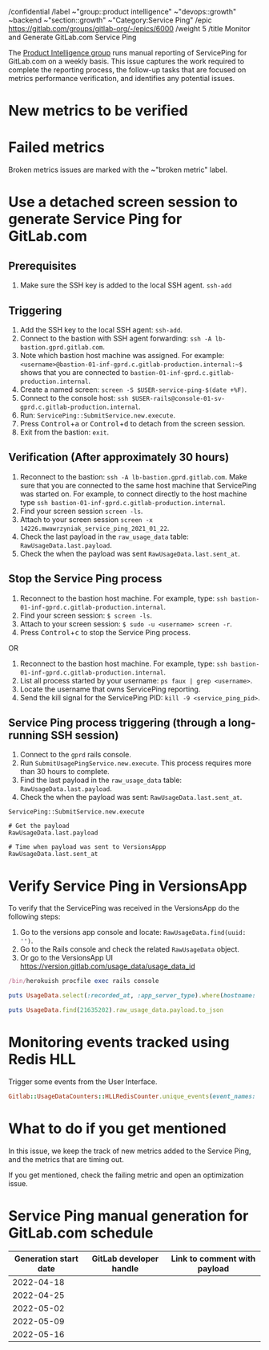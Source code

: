 /confidential
/label ~"group::product intelligence" ~"devops::growth" ~backend ~"section::growth" ~"Category:Service Ping"
/epic https://gitlab.com/groups/gitlab-org/-/epics/6000
/weight 5
/title Monitor and Generate GitLab.com Service Ping

<!-- This issue template is used by https://about.gitlab.com/handbook/engineering/development/growth/product-intelligence/ for tracking effort around Service Ping reporting for GitLab.com -->

The [Product Intelligence group](https://about.gitlab.com/handbook/engineering/development/growth/product-intelligence/) runs manual reporting of ServicePing for GitLab.com on a weekly basis. This issue captures the work required to complete the reporting process, the follow-up tasks that are focused on metrics performance verification, and identifies any potential issues.

# New metrics to be verified

<!-- Add new metrics that must be verified -->

# Failed metrics

Broken metrics issues are marked with the ~"broken metric" label.

# Use a detached screen session to generate Service Ping for GitLab.com 

## Prerequisites

1. Make sure the SSH key is added to the local SSH agent.
   `ssh-add`

## Triggering

1. Add the SSH key to the local SSH agent: `ssh-add`.
1. Connect to the bastion with SSH agent forwarding: `ssh -A lb-bastion.gprd.gitlab.com`.
1. Note which bastion host machine was assigned. For example: `<username>@bastion-01-inf-gprd.c.gitlab-production.internal:~$` shows that you are connected to `bastion-01-inf-gprd.c.gitlab-production.internal`.
1. Create a named screen: `screen -S $USER-service-ping-$(date +%F)`.
1. Connect to the console host: `ssh $USER-rails@console-01-sv-gprd.c.gitlab-production.internal`.
1. Run: `ServicePing::SubmitService.new.execute`.
1. Press <kbd>Control</kbd>+<kbd>a</kbd> or <kbd>Control</kbd>+<kbd>d</kbd> to detach from the screen session.
1. Exit from the bastion: `exit`.

## Verification (After approximately 30 hours)

1. Reconnect to the bastion: `ssh -A lb-bastion.gprd.gitlab.com`. Make sure that you are connected to the same host machine that ServicePing was started on. For example, to connect directly to the host machine type `ssh bastion-01-inf-gprd.c.gitlab-production.internal`.
1. Find your screen session `screen -ls`.
1. Attach to your screen session `screen -x 14226.mwawrzyniak_service_ping_2021_01_22`.
1. Check the last payload in the `raw_usage_data` table: `RawUsageData.last.payload`.
1. Check the when the payload was sent `RawUsageData.last.sent_at`.

## Stop the Service Ping process

1. Reconnect to the bastion host machine. For example, type: `ssh bastion-01-inf-gprd.c.gitlab-production.internal`.
1. Find your screen session: `$ screen -ls`.
1. Attach to your screen session: `$ sudo -u <username> screen -r`.
1. Press <kbd>Control</kbd>+<kbd>c</kbd> to stop the Service Ping process.

OR

1. Reconnect to the bastion host machine. For example, type: `ssh bastion-01-inf-gprd.c.gitlab-production.internal`.
1. List all process started by your username: `ps faux | grep <username>`.
1. Locate the username that owns ServicePing reporting.
1. Send the kill signal for the ServicePing PID: `kill -9 <service_ping_pid>`.

## Service Ping process triggering (through a long-running SSH session)

1. Connect to the `gprd` rails console.
1. Run `SubmitUsagePingService.new.execute`. This process requires more than 30 hours to complete.
1. Find the last payload in the `raw_usage_data` table: `RawUsageData.last.payload`.
1. Check the when the payload was sent: `RawUsageData.last.sent_at`.

```plaintext
ServicePing::SubmitService.new.execute

# Get the payload
RawUsageData.last.payload

# Time when payload was sent to VersionsAppp
RawUsageData.last.sent_at
```

# Verify Service Ping in VersionsApp

To verify that the ServicePing was received in the VersionsApp do the following steps:

1. Go to the versions app console and locate: `RawUsageData.find(uuid: '')`.
1. Go to the Rails console and check the related `RawUsageData` object.
1. Or go to the VersionsApp UI https://version.gitlab.com/usage_data/usage_data_id

```ruby
/bin/herokuish procfile exec rails console

puts UsageData.select(:recorded_at, :app_server_type).where(hostname: 'gitlab.com', uuid: 'ea8bf810-1d6f-4a6a-b4fd-93e8cbd8b57f').order('id desc').limit(5).to_json

puts UsageData.find(21635202).raw_usage_data.payload.to_json
```

# Monitoring events tracked using Redis HLL

Trigger some events from the User Interface.

```ruby
Gitlab::UsageDataCounters::HLLRedisCounter.unique_events(event_names: 'event_name', start_date: 28.days.ago, end_date: Date.current) 
```

# What to do if you get mentioned

In this issue, we keep the track of new metrics added to the Service Ping, and the metrics that are timing out.

If you get mentioned, check the failing metric and open an optimization issue.

# Service Ping manual generation for GitLab.com schedule

| Generation start date | GitLab developer handle | Link to comment with payload |
| --------------------- | ----------------------- | ---------------------------- |
| 2022-04-18            |                         |                              |
| 2022-04-25            |                         |                              |
| 2022-05-02            |                         |                              |
| 2022-05-09            |                         |                              |
| 2022-05-16            |                         |                              |
